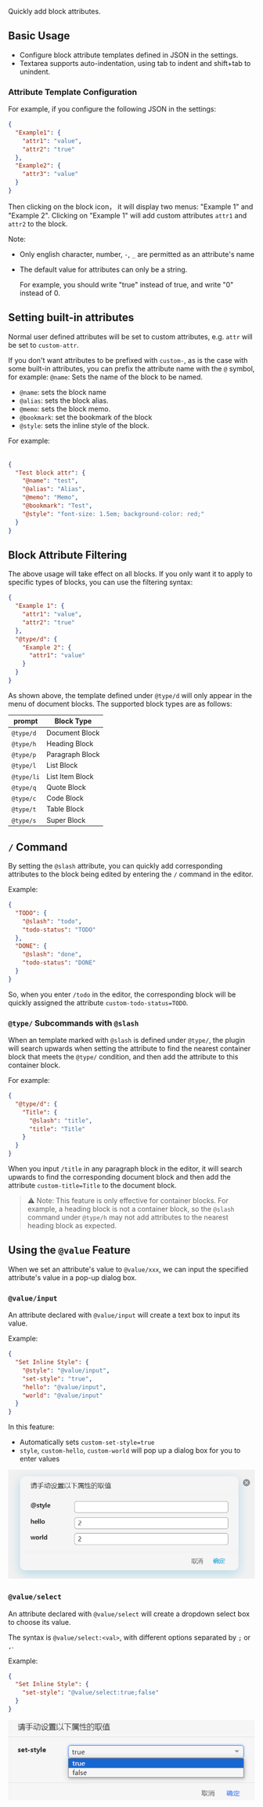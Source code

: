 Quickly add block attributes.

## Basic Usage

* Configure block attribute templates defined in JSON in the settings.
* Textarea supports auto-indentation, using tab to indent and shift+tab to unindent.

### Attribute Template Configuration

For example, if you configure the following JSON in the settings:

```json
{
  "Example1": {
    "attr1": "value",
    "attr2": "true"
  },
  "Example2": {
    "attr3": "value"
  }
}
```

Then clicking on the block icon， it will display two menus: "Example 1" and "Example 2". Clicking on "Example 1" will add custom attributes `attr1` and `attr2` to the block.

Note:

* Only english character, number, `-`, `_` are permitted as an attribute's name
* The default value for attributes can only be a string.

  For example, you should write "true" instead of true, and write "0" instead of 0.

## Setting built-in attributes

Normal user defined attributes will be set to custom attributes, e.g. `attr` will be set to `custom-attr`.

If you don't want attributes to be prefixed with `custom-`, as is the case with some built-in attributes, you can prefix the attribute name with the `@` symbol, for example: `@name`: Sets the name of the block to be named.

* `@name`: sets the block name
* `@alias`: sets the block alias.
* `@memo`: sets the block memo.
* `@bookmark`: set the bookmark of the block
* `@style`: sets the inline style of the block.

For example:

```json

{
  "Test block attr": {
    "@name": "test",
    "@alias": "Alias",
    "@memo": "Memo",
    "@bookmark": "Test",
    "@style": "font-size: 1.5em; background-color: red;"
  }
}
```

## Block Attribute Filtering

The above usage will take effect on all blocks. If you only want it to apply to specific types of blocks, you can use the filtering syntax:

```json
{
  "Example 1": {
    "attr1": "value",
    "attr2": "true"
  },
  "@type/d": {
    "Example 2": {
      "attr1": "value"
    }
  }
}
```

As shown above, the template defined under `@type/d` will only appear in the menu of document blocks. The supported block types are as follows:

| prompt | Block Type      |
| -------- | ----------------- |
| `@type/d`       | Document Block  |
| `@type/h`       | Heading Block   |
| `@type/p`       | Paragraph Block |
| `@type/l`       | List Block      |
| `@type/li`       | List Item Block |
| `@type/q`       | Quote Block     |
| `@type/c`       | Code Block      |
| `@type/t`       | Table Block     |
| `@type/s`       | Super Block     |

## `/` Command

By setting the `@slash` attribute, you can quickly add corresponding attributes to the block being edited by entering the `/` command in the editor.

Example:

```json
{
  "TODO": {
    "@slash": "todo",
    "todo-status": "TODO"
  },
  "DONE": {
    "@slash": "done",
    "todo-status": "DONE"
  }
}
```

So, when you enter `/todo` in the editor, the corresponding block will be quickly assigned the attribute `custom-todo-status=TODO`.


### `@type/` Subcommands with `@slash`

When an template marked with `@slash` is defined under `@type/`, the plugin will search upwards when setting the attribute to find the nearest container block that meets the `@type/` condition, and then add the attribute to this container block.

For example:

```json
{
  "@type/d": {
    "Title": {
      "@slash": "title",
      "title": "Title"
    }
  }
}
```

When you input `/title` in any paragraph block in the editor, it will search upwards to find the corresponding document block and then add the attribute `custom-title=Title` to the document block.

> ⚠️ Note: This feature is only effective for container blocks.
> For example, a heading block is not a container block, so the `@slash` command under `@type/h` may not add attributes to the nearest heading block as expected.


## Using the `@value` Feature

When we set an attribute's value to `@value/xxx`, we can input the specified attribute's value in a pop-up dialog box.

### `@value/input`

An attribute declared with `@value/input` will create a text box to input its value.

Example:

```json
{
  "Set Inline Style": {
    "@style": "@value/input",
    "set-style": "true",
    "hello": "@value/input",
    "world": "@value/input"
  }
}
```

In this feature:

* Automatically sets `custom-set-style=true`
* `style`, `custom-hello`, `custom-world` will pop up a dialog box for you to enter values

![](asset/value-input.png)

### `@value/select`

An attribute declared with `@value/select` will create a dropdown select box to choose its value.

The syntax is `@value/select:<val>`, with different options separated by `;` or `,`.

Example:

```json
{
  "Set Inline Style": {
    "set-style": "@value/select:true;false"
  }
}
```

![](asset/value-select.png)

